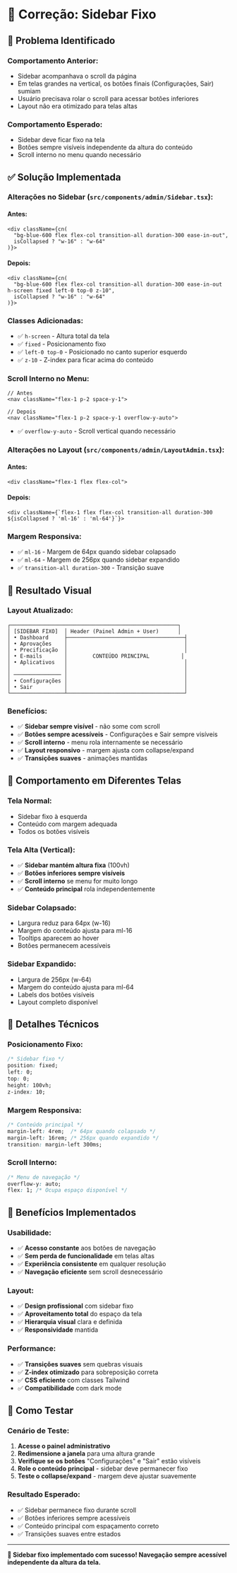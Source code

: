 # 🔧 Correção: Sidebar Fixo

## 🐛 **Problema Identificado**

### **Comportamento Anterior:**
- Sidebar acompanhava o scroll da página
- Em telas grandes na vertical, os botões finais (Configurações, Sair) sumiam
- Usuário precisava rolar o scroll para acessar botões inferiores
- Layout não era otimizado para telas altas

### **Comportamento Esperado:**
- Sidebar deve ficar fixo na tela
- Botões sempre visíveis independente da altura do conteúdo
- Scroll interno no menu quando necessário

## ✅ **Solução Implementada**

### **Alterações no Sidebar (`src/components/admin/Sidebar.tsx`):**

#### **Antes:**
```tsx
<div className={cn(
  "bg-blue-600 flex flex-col transition-all duration-300 ease-in-out",
  isCollapsed ? "w-16" : "w-64"
)}>
```

#### **Depois:**
```tsx
<div className={cn(
  "bg-blue-600 flex flex-col transition-all duration-300 ease-in-out h-screen fixed left-0 top-0 z-10",
  isCollapsed ? "w-16" : "w-64"
)}>
```

### **Classes Adicionadas:**
- ✅ `h-screen` - Altura total da tela
- ✅ `fixed` - Posicionamento fixo
- ✅ `left-0 top-0` - Posicionado no canto superior esquerdo
- ✅ `z-10` - Z-index para ficar acima do conteúdo

### **Scroll Interno no Menu:**
```tsx
// Antes
<nav className="flex-1 p-2 space-y-1">

// Depois  
<nav className="flex-1 p-2 space-y-1 overflow-y-auto">
```

- ✅ `overflow-y-auto` - Scroll vertical quando necessário

### **Alterações no Layout (`src/components/admin/LayoutAdmin.tsx`):**

#### **Antes:**
```tsx
<div className="flex-1 flex flex-col">
```

#### **Depois:**
```tsx
<div className={`flex-1 flex flex-col transition-all duration-300 ${isCollapsed ? 'ml-16' : 'ml-64'}`}>
```

### **Margem Responsiva:**
- ✅ `ml-16` - Margem de 64px quando sidebar colapsado
- ✅ `ml-64` - Margem de 256px quando sidebar expandido
- ✅ `transition-all duration-300` - Transição suave

## 🎨 **Resultado Visual**

### **Layout Atualizado:**
```
┌─────────────────────────────────────────────────────┐
│ [SIDEBAR FIXO]  │ Header (Painel Admin + User)      │
│ • Dashboard     ├─────────────────────────────────────┤
│ • Aprovações    │                                     │
│ • Precificação  │                                     │
│ • E-mails       │        CONTEÚDO PRINCIPAL          │
│ • Aplicativos   │                                     │
│                 │                                     │
│ ─────────────── │                                     │
│ • Configurações │                                     │
│ • Sair          │                                     │
└─────────────────┴─────────────────────────────────────┘
```

### **Benefícios:**
- ✅ **Sidebar sempre visível** - não some com scroll
- ✅ **Botões sempre acessíveis** - Configurações e Sair sempre visíveis
- ✅ **Scroll interno** - menu rola internamente se necessário
- ✅ **Layout responsivo** - margem ajusta com collapse/expand
- ✅ **Transições suaves** - animações mantidas

## 📱 **Comportamento em Diferentes Telas**

### **Tela Normal:**
- Sidebar fixo à esquerda
- Conteúdo com margem adequada
- Todos os botões visíveis

### **Tela Alta (Vertical):**
- ✅ **Sidebar mantém altura fixa** (100vh)
- ✅ **Botões inferiores sempre visíveis**
- ✅ **Scroll interno** se menu for muito longo
- ✅ **Conteúdo principal** rola independentemente

### **Sidebar Colapsado:**
- Largura reduz para 64px (w-16)
- Margem do conteúdo ajusta para ml-16
- Tooltips aparecem ao hover
- Botões permanecem acessíveis

### **Sidebar Expandido:**
- Largura de 256px (w-64)
- Margem do conteúdo ajusta para ml-64
- Labels dos botões visíveis
- Layout completo disponível

## 🔧 **Detalhes Técnicos**

### **Posicionamento Fixo:**
```css
/* Sidebar fixo */
position: fixed;
left: 0;
top: 0;
height: 100vh;
z-index: 10;
```

### **Margem Responsiva:**
```css
/* Conteúdo principal */
margin-left: 4rem;  /* 64px quando colapsado */
margin-left: 16rem; /* 256px quando expandido */
transition: margin-left 300ms;
```

### **Scroll Interno:**
```css
/* Menu de navegação */
overflow-y: auto;
flex: 1; /* Ocupa espaço disponível */
```

## 🚀 **Benefícios Implementados**

### **Usabilidade:**
- ✅ **Acesso constante** aos botões de navegação
- ✅ **Sem perda de funcionalidade** em telas altas
- ✅ **Experiência consistente** em qualquer resolução
- ✅ **Navegação eficiente** sem scroll desnecessário

### **Layout:**
- ✅ **Design profissional** com sidebar fixo
- ✅ **Aproveitamento total** do espaço da tela
- ✅ **Hierarquia visual** clara e definida
- ✅ **Responsividade** mantida

### **Performance:**
- ✅ **Transições suaves** sem quebras visuais
- ✅ **Z-index otimizado** para sobreposição correta
- ✅ **CSS eficiente** com classes Tailwind
- ✅ **Compatibilidade** com dark mode

## 🧪 **Como Testar**

### **Cenário de Teste:**
1. **Acesse o painel administrativo**
2. **Redimensione a janela** para uma altura grande
3. **Verifique se os botões** "Configurações" e "Sair" estão visíveis
4. **Role o conteúdo principal** - sidebar deve permanecer fixo
5. **Teste o collapse/expand** - margem deve ajustar suavemente

### **Resultado Esperado:**
- ✅ Sidebar permanece fixo durante scroll
- ✅ Botões inferiores sempre acessíveis
- ✅ Conteúdo principal com espaçamento correto
- ✅ Transições suaves entre estados

---

**🎉 Sidebar fixo implementado com sucesso! Navegação sempre acessível independente da altura da tela.**